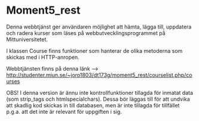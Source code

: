 # Moment5_rest
Denna webbtjänst ger användaren möjlighet att hämta, lägga till, uppdatera och radera kurser som läses på webbutvecklingsprogrammet på Mittuniversitetet.

I klassen Course finns funktioner som hanterar de olika metoderna som skickas med i HTTP-anropen.

Webbtjänsten finns på denna länk --> http://studenter.miun.se/~joro1803/dt173g/moment5_rest/courselist.php/courses 

OBS! I denna version är ännu inte kontrollfunktioner tillagda för inmatat data (som strip_tags och htmlspecialchars). 
Dessa bör läggas till för att undvika att skadlig kod skickas in till databasen, men är inte tillagda för tillfället p.g.a.
att det inte är relevant för uppgiften i sig.

